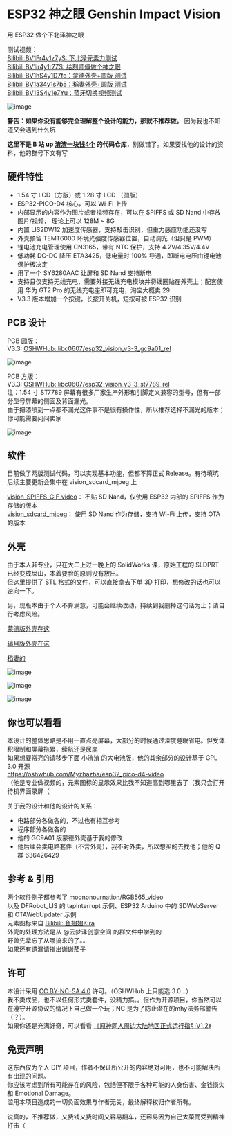 # ESP32 神之眼 Genshin Impact Vision
用 ESP32 做个~~下北泽~~神之眼    

测试视频：  
[Bilibili BV1Fr4y1z7yS: 下北泽元素力测试](https://www.bilibili.com/video/BV1Fr4y1z7yS)  
[Bilibili BV1ir4y1r7ZS: 给刻师傅做个神之眼](https://www.bilibili.com/video/BV1ir4y1r7ZS)  
[Bilibili BV1hS4y1D7fo：蒙德外壳+圆版 测试](https://www.bilibili.com/video/BV1hS4y1D7fo)  
[Bilibili BV1a34y1s7b5：稻妻外壳+圆版 测试](https://www.bilibili.com/video/BV1a34y1s7b5)  
[Bilibili BV13S4y1e7Yu：蓝牙切换视频测试](https://www.bilibili.com/video/BV13S4y1e7Yu)  

![image](https://github.com/libc0607/esp32-vision/raw/main/img/demo-mondstadt-yjsnpi.gif)   


**警告：如果你没有能够完全理解整个设计的能力，那就不推荐做。** 因为我也不知道又会遇到什么坑  

**这里不是 B 站 up [渣渣一块钱4个](https://space.bilibili.com/14958846) 的代码仓库**，别做错了。如果要找他的设计的资料，他的群号下文有写  

## 硬件特性
 - 1.54 寸 LCD（方版）或 1.28 寸 LCD （圆版）
 - ESP32-PICO-D4 核心，可以 Wi-Fi 上传
 - 内部显示的内容作为图片或者视频存在，可以在 SPIFFS 或 SD Nand 中存放图片/视频， 理论上可以 128M ~ 8G  
 - 内置 LIS2DW12 加速度传感器，支持敲击识别，但重力感应功能还没写  
 - 外壳预留 TEMT6000 环境光强度传感器位置，自动调光（但只是 PWM）
 - 锂电池充电管理使用 CN3165，带有 NTC 保护，支持 4.2V/4.35V/4.4V
 - 低功耗 DC-DC 降压 ETA3425，低电量时 100% 导通，即断电电压由锂电池保护板决定  
 - 用了一个 SY6280AAC 让屏和 SD Nand 支持断电 
 - 支持且仅支持无线充电，需要外接无线充电模块并将线圈贴在外壳上；配套使用 华为 GT2 Pro 的无线充电座即可充电，淘宝大概卖 29  
 - V3.3 版本增加一个按键，长按开关机，短按可被 ESP32 识别

## PCB 设计  
PCB 圆版：   
V3.3: [OSHWHub: libc0607/esp32_vision_v3-3_gc9a01_rel](https://oshwhub.com/libc0607/esp32_vision_v3-3_gc9a01_rel)  

![image](https://user-images.githubusercontent.com/8705034/158412090-078fbdf3-1522-4b3c-a5c7-30ed71a7bd47.png)  

PCB 方版：  
V3.3: [OSHWHub: libc0607/esp32_vision_v3-3_st7789_rel](https://oshwhub.com/libc0607/esp32_vision_v3-3_st7789_rel)  
注：1.54 寸 ST7789 屏幕有很多厂家生产外形和引脚定义兼容的型号，但有一部分型号屏幕的侧面及背面漏光。  
由于把漆喷到一点都不漏光这件事不是很有操作性，所以推荐选择不漏光的版本；你可能需要问问卖家  

![image](https://user-images.githubusercontent.com/8705034/161293365-5aa8db52-e6ec-49e8-a091-8577e36fbef4.png)

## 软件
目前做了两版测试代码，可以实现基本功能，但都不算正式 Release。有待填坑   
后续主要更新会集中在 vision_sdcard_mjpeg 上  

[vision_SPIFFS_GIF_video](https://github.com/libc0607/esp32-vision/tree/main/src/vision_SPIFFS_GIF_video)： 不贴 SD Nand，仅使用 ESP32 内部的 SPIFFS 作为存储的版本  
[vision_sdcard_mjpeg](https://github.com/libc0607/esp32-vision/tree/main/src/vision_sdcard_mjpeg)： 使用 SD Nand 作为存储，支持 Wi-Fi 上传，支持 OTA 的版本  


## 外壳 
由于本人非专业，只在大二上过一晚上的 SolidWorks 课，原始工程的 SLDPRT 已经变成屎山，本着要脸的原则没有放出。  
但这里提供了 STL 格式的文件，可以直接拿去下单 3D 打印，想修改的话也可以逆向一下。  

另，现版本由于个人不算满意，可能会继续改动，持续到我删掉这句话为止；请自行考虑风险。  

[蒙德版外壳在这](https://github.com/libc0607/esp32-vision/tree/main/stl/mondstadt)   

[璃月版外壳在这](https://github.com/libc0607/esp32-vision/tree/main/stl/liyue)    

[稻妻的](https://github.com/libc0607/esp32-vision/tree/main/stl/inazuma)  

![image](https://user-images.githubusercontent.com/8705034/155986652-94c0bdcc-bc52-475f-8d96-ee1dc8aed9e1.png)   

![image](https://user-images.githubusercontent.com/8705034/155986832-7f6c0eb7-d1e6-46ee-b782-bc37fff176d0.png)   

![image](https://user-images.githubusercontent.com/8705034/161298378-ef804b8e-395f-4212-8504-cf7b54752a0f.png)  

## 你也可以看看 
本设计的整体思路是不用一直点亮屏幕，大部分的时候通过深度睡眠省电。但受体积限制和屏幕拖累，续航还是尿崩  
如果想要常亮的请移步下面 小渣渣 的大电池版，他的其余部分的设计基于 GPL 3.0 开源  
https://oshwhub.com/Myzhazha/esp32_pico-d4-video   
（他是专业做视频的，元素图标的显示效果比我不知道高到哪里去了（我只会打开待机界面录屏（   

关于我的设计和他的设计的关系：  
 - 电路部分各做各的，不过也有相互参考   
 - 程序部分各做各的  
 - 他的 GC9A01 版蒙德外壳基于我的修改  
 - 他后续会卖电路套件（不含外壳），我不对外卖，所以想买的去找他；他的 Q群 636426429  


## 参考 & 引用
两个软件例子都参考了 [moononournation/RGB565_video](https://github.com/moononournation/RGB565_video)   
以及 DFRobot_LIS 的 tapInterrupt 示例、ESP32 Arduino 中的 SDWebServer 和 OTAWebUpdater 示例  
元素图标来自 [Bilibili: 鱼翅翅Kira](https://space.bilibili.com/2292091)   
外壳的处理方法是从 @云梦泽创意空间 的群文件中学到的   
野兽先辈忘了从哪搞来的了。。  
如果还有遗漏请指出谢谢茄子  

## 许可
本设计采用 [CC BY-NC-SA 4.0](http://creativecommons.org/licenses/by-nc-sa/4.0) 许可。（OSHWHub 上只能选 3.0 ..）  
我不卖成品，也不以任何形式卖套件，没精力搞。。但作为开源项目，你当然可以在遵守开源协议的情况下自己做一个玩；NC 是为了防止潜在的mhy法务部警告（？）。  
如果你还是充满好奇，可以看看 [《原神同人周边大陆地区正式运行指引V1.2》](https://weibo.com/ttarticle/p/show?id=2309404707028085113324)

## 免责声明  
这东西仅为个人 DIY 项目，作者不保证所公开的内容绝对可用，也不可能解决所有出现的问题。  
你应该考虑到所有可能存在的风险，包括但不限于各种可能的人身伤害、金钱损失和 Emotional Damage。  
滥用本项目造成的一切负面效果与作者无关，最终解释权归作者所有。

说真的，不推荐做，又费钱又费时间又容易翻车，还容易因为自己太菜而受到精神打击（ 
 
